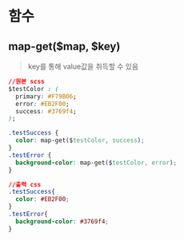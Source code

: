 # 함수

## map-get($map, $key)
> key를 통해 value값을 취득할 수 있음

```css
//원본 scss
$testColor : (
  primary: #F79B06;
  error: #EB2F00;
  success: #3769f4;
);

.testSuccess {
  color: map-get($testColor, success);
}
.testError {
  background-color: map-get($testColor, error);
}

//출력 css
.testSuccess{
  color: #EB2F00;
}
.testError{
  background-color: #3769f4;
}
```
